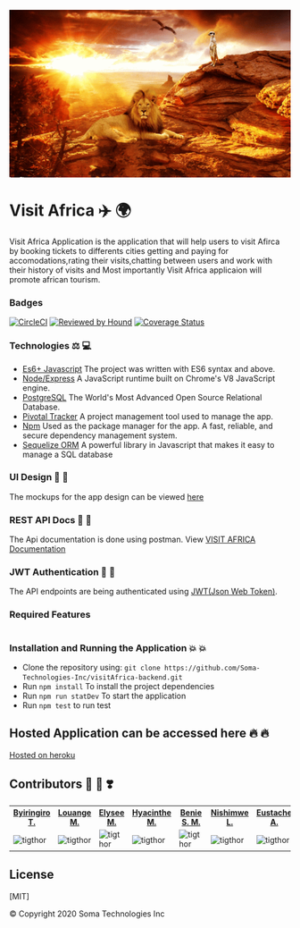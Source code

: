 


<a href="h" target="blank"><img align="center" src="https://raw.githubusercontent.com/tigthor/to-do-app/main/ezgif.com-gif-maker%20(2).gif" alt="tigthor" height="300" width="1200" /></a>


# Visit Africa  :airplane: :earth_africa:
Visit Africa Application is the application that will help users to visit Afirca by booking tickets to differents cities getting and paying for accomodations,rating their visits,chatting between users and work with their history of visits and Most importantly Visit Africa applicaion will promote african tourism.

### Badges

[![CircleCI](https://circleci.com/gh/Soma-Technologies-Inc/visitAfrica-backend/tree/develop.svg?style=svg)](https://circleci.com/gh/Soma-Technologies-Inc/visitAfrica-backend/tree/develop)
[![Reviewed by Hound](https://img.shields.io/badge/Reviewed%20by-Hound-blueviolet)](https://houndci.com)
[![Coverage Status](https://coveralls.io/repos/github/Soma-Technologies-Inc/visitAfrica-backend/badge.svg?branch=develop)](https://coveralls.io/github/Soma-Technologies-Inc/visitAfrica-backend?branch=develop)

### Technologies :balance_scale: :computer:
* [Es6+ Javascript](https://www.ecma-international.org/ecma-262/9.0/index.html) The project was written with ES6 syntax and above.
* [Node/Express](https://nodejs.org/en/) A JavaScript runtime built on Chrome's V8 JavaScript engine.
* [PostgreSQL](https://www.postgresql.org/) The World's Most Advanced Open Source Relational Database.
* [Pivotal Tracker](https://www.pivotaltracker.com) A project management tool used to manage the app.
* [Npm](https://www.npmjs.com/) Used as the package manager for the app. A fast, reliable, and secure dependency management system.
* [Sequelize ORM](https://sequelize.org/v3/) A powerful library in Javascript that makes it easy to manage a SQL database


### UI Design :rocket: :rocket:
The mockups for the app design can be viewed [here](https://www.pivotaltracker.com/n/projects/2474529)


### REST API Docs 	:clap: 	:clap:
The Api documentation is done using postman. View [VISIT AFRICA Documentation](https://www.getpostman.com/collections/441a0bf9e581e7f8b87e)

### JWT Authentication :raised_hands: :raised_hands:
The API endpoints are being authenticated using [JWT(Json Web Token)](https://jwt.io/).

### Required Features

```

```

### Installation and Running the Application :collision: :collision:

* Clone the repository using: `git clone https://github.com/Soma-Technologies-Inc/visitAfrica-backend.git`
* Run `npm install` To install the project dependencies
* Run `npm run statDev` To start the application
* Run `npm test` to run test

## Hosted Application can be accessed here 	:fire: :fire: 
[Hosted on heroku](https://visitafrica-backend.herokuapp.com)

## Contributors :star_struck: :star_struck: :heavy_heart_exclamation:

<table style="width:100%">
  <tr>
    <th><a href="https://github.com/tigthor">Byiringiro T.</a></th>
    <th><a href="https://github.com/LouangeMu">Louange M.</a></th>
    <th><a href="https://github.com/engmutabazi100">Elysee M.</a></th>
    <th><a href="https://github.com/Hyacinthe396">Hyacinthe M.</a></th> 
    <th><a href="https://github.com/BenieSereine">Benie S. M.</a></th> 
    <th><a href="https://github.com/Liliane003">Nishimwe L.</a></th> 
    <th><a href="https://github.com/eustacheAki">Eustache A.</a></th> 
  </tr>
  <tr>
    <td><img align="center" src="https://i.ibb.co/z2S5bkh/43029221-2108225642763593-8148098077761208320-n-removebg.jpg" alt="tigthor" height="145" width="145">       </td>
    <td><img align="center" src="https://ca.slack-edge.com/T01247ZBS3H-U01DGM3JZ7W-c72f14089b28-512" alt="tigthor" height="130" width="130"></td>
    <td><img align="center" src="https://ca.slack-edge.com/T01247ZBS3H-U019S7P39U3-3e359057774d-512" alt="tigthor" height="130" width="130"></td>
    <td><img align="center" src="https://ca.slack-edge.com/T01247ZBS3H-U01DGM3GDE0-6a15250cdf81-512" alt="tigthor" height="130" width="130"></td>
    <td><img align="center" src="https://ca.slack-edge.com/T01247ZBS3H-U01DGM3J0LU-ddbc81fb69aa-512" alt="tigthor" height="130" width="130"></td>
    <td><img align="center" src="https://ca.slack-edge.com/T01247ZBS3H-U01D7DR543X-dbbccf607829-512" alt="tigthor" height="130" width="130"></td>
    <td><img align="center" src="https://ca.slack-edge.com/T01247ZBS3H-U01BUNW1B2R-d2b0784c5e64-512" alt="tigthor" height="130" width="130"></td>
  </tr>
</table>


## License
[MIT]



<footer>&copy; Copyright 2020 Soma Technologies Inc</footer>
